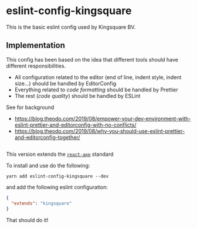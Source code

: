 # eslint-config-kingsquare

This is the basic eslint config used by Kingsquare BV.

## Implementation

This config has been based on the idea that different tools should have different responsibilities.

 * All configuration related to the editor (end of line, indent style, indent size...) should be handled by EditorConfig
 * Everything related to _code formatting_ should be handled by Prettier
 * The rest (_code quality_) should be handled by ESLint 

See for background 

 * https://blog.theodo.com/2019/08/empower-your-dev-environment-with-eslint-prettier-and-editorconfig-with-no-conflicts/
 * https://blog.theodo.com/2019/08/why-you-should-use-eslint-prettier-and-editorconfig-together/

##

This version extends the [`react-app`](https://github.com/facebook/create-react-app/blob/master/packages/eslint-config-react-app/README.md) standard

To install and use do the following:

```
yarn add eslint-config-kingsquare --dev
```

and add the following eslint configuration:

```json
{
  "extends": "kingsquare"
}
```

That should do it!
